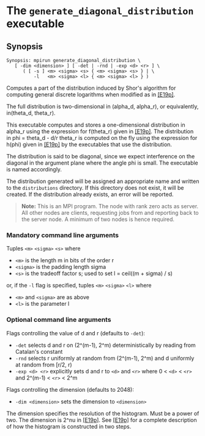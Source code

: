 # The <code>generate_diagonal_distribution</code> executable

## Synopsis
```console
Synopsis: mpirun generate_diagonal_distribution \
   [ -dim <dimension> ] [ -det | -rnd | -exp <d> <r> ] \
      ( [ -s ] <m> <sigma> <s> { <m> <sigma> <s> } | \
          -l   <m> <sigma> <l> { <m> <sigma> <l> } )
```

Computes a part of the distribution induced by Shor's algorithm for computing general discrete logarithms when modified as in [[E19p]](https://arxiv.org/pdf/1905.09084.pdf).

The full distribution is two-dimensional in (alpha_d, alpha_r), or equivalently, in(theta_d, theta_r).

This executable computes and stores a one-dimensional distribution in alpha_r using the expression for f(theta_r) given in [[E19p]](https://arxiv.org/pdf/1905.09084.pdf). The distribution in phi = theta_d - d/r theta_r is computed on the fly using the expression for h(phi) given in [[E19p]](https://arxiv.org/pdf/1905.09084.pdf) by the executables that use the distribution.

The distribution is said to be diagonal, since we expect interference on the diagonal in the argument plane where the angle phi is small.
The executable is named accordingly.

The distribution generated will be assigned an appropriate name and written to the <code>distributions</code> directory. If this directory does not exist, it will be created. If the distribution already exists, an error will be reported.

> <b>Note:</b> This is an MPI program. The node with rank zero acts as server. All other nodes are clients, requesting jobs from and reporting back to the server node. A minimum of two nodes is hence required.

### Mandatory command line arguments
Tuples <code>\<m\></code> <code>\<sigma\></code> <code>\<s\></code> where

- <code>\<m\></code> is the length m in bits of the order r
- <code>\<sigma\></code> is the padding length sigma
- <code>\<s\></code> is the tradeoff factor s; used to set l = ceil((m + sigma) / s)

or, if the <code>-l</code> flag is specified, tuples <code>\<m\></code> <code>\<sigma\></code> <code>\<l\></code> where
- <code>\<m\></code> and <code>\<sigma\></code> are as above
- <code>\<l\></code> is the parameter l

### Optional command line arguments
Flags controlling the value of d and r (defaults to <code>-det</code>):
- <code>-det</code> selects d and r on (2^(m-1), 2^m) deterministically by reading from Catalan's constant
- <code>-rnd</code> selects r uniformly at random from (2^(m-1), 2^m) and d uniformly at random from [r/2, r)
- <code>-exp \<d\> \<r\></code> explicitly sets d and r to <code>\<d\></code> and <code>\<r\></code> where 0 < <code>\<d\></code> < <code>\<r\></code> and 2^(m-1) < <code>\<r\></code> < 2^m

Flags controlling the dimension (defaults to 2048):
- <code>-dim \<dimension\></code> sets the dimension to <code>\<dimension\></code>

The dimension specifies the resolution of the histogram. Must be a power of two. The dimension is 2^nu in [[E19p]](https://arxiv.org/pdf/1905.09084.pdf). See [[E19p]](https://arxiv.org/pdf/1905.09084.pdf) for a complete description of how the histogram is constructed in two steps.
